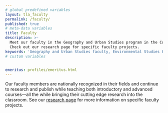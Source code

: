 ```yaml
---
# global predefined variables
layout: tla_faculty
permalink: /faculty/
published: true
# meta-data variables
title: Faculty
description: >-
  Meet our faculty in the Geography and Urban Studies program in the College of Liberal Arts at Temple University. 
  Check out our research page for specific faculty projects.
keywords: 'Geography and Urban Studies faculty, Environmental Studies Faculty, Temple Faculty'
# custom variables


emeritus: profiles/emeritus.html
---
```

Our faculty members are nationally recognized in their fields and continue to research and publish while teaching both introductory and advanced courses—all the while bringing their cutting edge research into the classroom. See our [research page](https://develop.cla.temple.edu/geography-and-urban-studies/research/) for more information on specific faculty projects.
